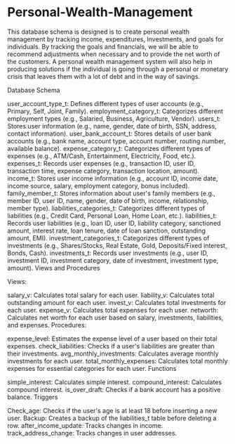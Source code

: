 # Personal-Wealth-Management
This database schema is designed is to create personal wealth management by tracking income, expenditures, Investments, and goals for individuals. By tracking the goals and financials, we will be able to recommend adjustments when necessary and to provide the net worth of the customers. A personal wealth management system will also help in producing solutions if the individual is going through a personal or monetary crisis that leaves them with a lot of debt and in the way of savings.


Database Schema

user_account_type_t: Defines different types of user accounts (e.g., Primary, Self, Joint, Family).
employment_category_t: Categorizes different employment types (e.g., Salaried, Business, Agriculture, Vendor).
users_t: Stores user information (e.g., name, gender, date of birth, SSN, address, contact information).
user_bank_account_t: Stores details of user bank accounts (e.g., bank name, account type, account number, routing number, available balance).
expense_category_t: Categorizes different types of expenses (e.g., ATM/Cash, Entertainment, Electricity, Food, etc.).
expenses_t: Records user expenses (e.g., transaction ID, user ID, transaction time, expense category, transaction location, amount).
income_t: Stores user income information (e.g., account ID, income date, income source, salary, employment category, bonus included).
family_member_t: Stores information about user's family members (e.g., member ID, user ID, name, gender, date of birth, income, relationship, member type).
liabilities_categories_t: Categorizes different types of liabilities (e.g., Credit Card, Personal Loan, Home Loan, etc.).
liabilities_t: Records user liabilities (e.g., loan ID, user ID, liability category, sanctioned amount, interest rate, loan tenure, date of loan sanction, outstanding amount, EMI).
investment_categories_t: Categorizes different types of investments (e.g., Shares/Stocks, Real Estate, Gold, Deposits/Fixed interest, Bonds, Cash).
investments_t: Records user investments (e.g., user ID, investment ID, investment category, date of investment, investment type, amount).
Views and Procedures

Views:

salary_v: Calculates total salary for each user.
liability_v: Calculates total outstanding amount for each user.
invest_v: Calculates total investments for each user.
expense_v: Calculates total expenses for each user.
networth: Calculates net worth for each user based on salary, investments, liabilities, and expenses.
Procedures:

expense_level: Estimates the expense level of a user based on their total expenses.
check_liabilities: Checks if a user's liabilities are greater than their investments.
avg_monthly_investments: Calculates average monthly investments for each user.
total_monthly_expenses: Calculates total monthly expenses for essential categories for each user.
Functions

simple_interest: Calculates simple interest.
compound_interest: Calculates compound interest.
is_over_draft: Checks if a bank account has a positive balance.
Triggers

Check_age: Checks if the user's age is at least 18 before inserting a new user.
Backup: Creates a backup of the liabilities_t table before deleting a row.
after_income_update: Tracks changes in income.
track_address_change: Tracks changes in user addresses.
